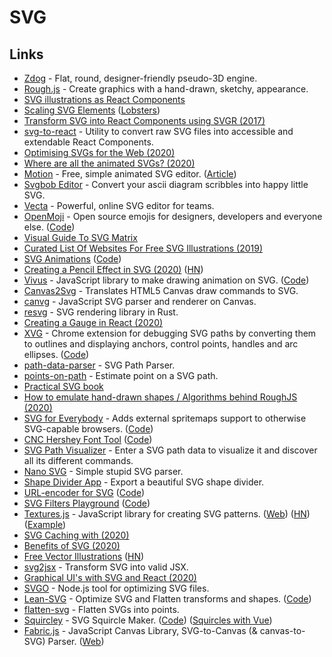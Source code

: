 # SVG

## Links

- [Zdog](https://zzz.dog/) - Flat, round, designer-friendly pseudo-3D engine.
- [Rough.js](https://github.com/pshihn/rough) - Create graphics with a hand-drawn, sketchy, appearance.
- [SVG illustrations as React Components](https://blog.prototypr.io/svg-illustrations-as-react-components-f0e7be304eb6)
- [Scaling SVG Elements](https://wattenberger.com/guide/scaling-svg) ([Lobsters](https://lobste.rs/s/luuqzc/svg_is_telescope_into_another_world))
- [Transform SVG into React Components using SVGR (2017)](https://gregberge.com/blog/svg-to-react-component-with-svgr)
- [svg-to-react](https://github.com/twilio-labs/svg-to-react) - Utility to convert raw SVG files into accessible and extendable React Components.
- [Optimising SVGs for the Web (2020)](https://css-irl.info/optimising-svgs-for-the-web/)
- [Where are all the animated SVGs? (2020)](https://www.getmotion.io/blog/where-are-all-the-animated-svgs/)
- [Motion](https://www.getmotion.io/) - Free, simple animated SVG editor. ([Article](https://www.getmotion.io/blog/introducing-motion/))
- [Svgbob Editor](https://ivanceras.github.io/svgbob-editor/) - Convert your ascii diagram scribbles into happy little SVG.
- [Vecta](https://vecta.io/) - Powerful, online SVG editor for teams.
- [OpenMoji](https://openmoji.org/) - Open source emojis for designers, developers and everyone else. ([Code](https://github.com/hfg-gmuend/openmoji))
- [Visual Guide To SVG Matrix](https://github.com/afternoon2/svg-matrix-visual-guide)
- [Curated List Of Websites For Free SVG Illustrations (2019)](https://wweb.dev/resources/free-svg-illustrations)
- [SVG Animations](https://andrew.wang-hoyer.com/experiments/svg-animations/) ([Code](https://github.com/ndrwhr/svg-animation-src))
- [Creating a Pencil Effect in SVG (2020)](https://heredragonsabound.blogspot.com/2020/02/creating-pencil-effect-in-svg.html) ([HN](https://news.ycombinator.com/item?id=22645959))
- [Vivus](http://maxwellito.github.io/vivus/) - JavaScript library to make drawing animation on SVG. ([Code](https://github.com/maxwellito/vivus))
- [Canvas2Svg](https://github.com/gliffy/canvas2svg) - Translates HTML5 Canvas draw commands to SVG.
- [canvg](https://github.com/canvg/canvg) - JavaScript SVG parser and renderer on Canvas.
- [resvg](https://github.com/RazrFalcon/resvg) - SVG rendering library in Rust.
- [Creating a Gauge in React (2020)](https://wattenberger.com/blog/gauge)
- [XVG](https://xvg.now.sh/) - Chrome extension for debugging SVG paths by converting them to outlines and displaying anchors, control points, handles and arc ellipses. ([Code](https://github.com/winkerVSbecks/xvg))
- [path-data-parser](https://github.com/pshihn/path-data-parser) - SVG Path Parser.
- [points-on-path](https://github.com/pshihn/points-on-path) - Estimate point on a SVG path.
- [Practical SVG book](https://abookapart.com/products/practical-svg)
- [How to emulate hand-drawn shapes / Algorithms behind RoughJS (2020)](https://shihn.ca/posts/2020/roughjs-algorithms/)
- [SVG for Everybody](https://jonneal.dev/svg4everybody/) - Adds external spritemaps support to otherwise SVG-capable browsers. ([Code](https://github.com/jonathantneal/svg4everybody))
- [CNC Hershey Font Tool](https://msurguy.github.io/cnc-text-tool/) ([Code](https://github.com/msurguy/cnc-text-tool))
- [SVG Path Visualizer](https://svg-path-visualizer.netlify.app/) - Enter a SVG path data to visualize it and discover all its different commands.
- [Nano SVG](https://github.com/memononen/nanosvg) - Simple stupid SVG parser.
- [Shape Divider App](https://www.shapedivider.app/) - Export a beautiful SVG shape divider.
- [URL-encoder for SVG](https://yoksel.github.io/url-encoder/) ([Code](https://github.com/yoksel/url-encoder))
- [SVG Filters Playground](https://yoksel.github.io/svg-filters/#/) ([Code](https://github.com/yoksel/svg-filters))
- [Textures.js](https://github.com/riccardoscalco/textures) - JavaScript library for creating SVG patterns. ([Web](https://riccardoscalco.it/textures/)) ([HN](https://news.ycombinator.com/item?id=23673534)) ([Example](https://observablehq.com/@bradydowling/textures))
- [SVG Caching with <use> (2020)](https://paco.im/blog/svg-caching-with-use)
- [Benefits of SVG (2020)](https://dev.to/alexi_be3/benefits-of-svg-10mn)
- [Free Vector Illustrations](https://www.pixeltrue.com/free-illustrations) ([HN](https://news.ycombinator.com/item?id=24048508))
- [svg2jsx](https://github.com/balajmarius/svg2jsx) - Transform SVG into valid JSX.
- [Graphical UI's with SVG and React (2020)](https://datalanguage.com/blog/graphical-uis-with-svg-and-react-part-1-declarative-graphics)
- [SVGO](https://github.com/svg/svgo) - Node.js tool for optimizing SVG files.
- [Lean-SVG](https://lean-svg.netlify.app/) - Optimize SVG and Flatten transforms and shapes. ([Code](https://github.com/upendra-web/lean-svg))
- [flatten-svg](https://github.com/nornagon/flatten-svg) - Flatten SVGs into points.
- [Squircley](https://squircley.app/) - SVG Squircle Maker. ([Code](https://github.com/georgedoescode/squircle)) ([Squircles with Vue](https://codepen.io/simeydotme/pen/oOGmYe))
- [Fabric.js](https://github.com/fabricjs/fabric.js) - JavaScript Canvas Library, SVG-to-Canvas (& canvas-to-SVG) Parser. ([Web](http://fabricjs.com/))
